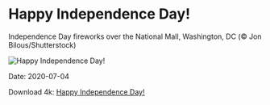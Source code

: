 # Happy Independence Day!

Independence Day fireworks over the National Mall, Washington, DC (© Jon Bilous/Shutterstock)

![Happy Independence Day!](https://bing.com/th?id=OHR.DCFireworksVideo_EN-US7892229177_UHD.jpg&rf=LaDigue_UHD.jpg&pid=hp&w=1024&h=576)

Date: 2020-07-04

Download 4k: [Happy Independence Day!](https://bing.com/th?id=OHR.DCFireworksVideo_EN-US7892229177_UHD.jpg&rf=LaDigue_UHD.jpg&pid=hp&w=3840&h=2160)


